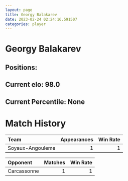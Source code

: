 ```yaml
---  
layout: page  
title: Georgy Balakarev  
date: 2023-02-24 02:24:16.591507  
categories: player  
---
```

# Georgy Balakarev

## Positions: 

## Current elo: 98.0

## Current Percentile: None

# Match History


| Team             |   Appearances |   Win Rate |
|:-----------------|--------------:|-----------:|
| Soyaux-Angouleme |             1 |          1 |

| Opponent    |   Matches |   Win Rate |
|:------------|----------:|-----------:|
| Carcassonne |         1 |          1 |